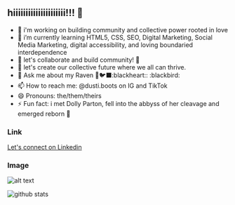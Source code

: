 ## hiiiiiiiiiiiiiiiiiiiii!!! 👋

<!-- **dustiboots/dustiboots** is a ✨ _special_ ✨ repository because its `README.md` (this file) appears on your GitHub profile.

Here are some ideas to get you started: -->

- 🔭 i'm working on building community and collective power rooted in love
- 🌱 i’m currently learning HTML5, CSS, SEO, Digital Marketing, Social Media Marketing, digital accessibility, and loving boundaried interdependence
- 👯 let's collaborate and build community! :raised_hands:
- 🤔 let's create our collective future where we all can thrive.
- 💬 Ask me about my Raven 🖤🐦‍⬛:blackheart:: :blackbird:
- 📫 How to reach me: @dusti.boots on IG and TikTok
- 😄 Pronouns: the/them/theirs
- ⚡ Fun fact: i met Dolly Parton, fell into the abbyss of her cleavage and emerged reborn :butterfly:

### Link

[Let's connect on Linkedin](https://linkedin.com/in/dustiyamaguchi)

### Image   

![alt text](https://www.markdownguide.org/assets/images/tux.png)

<img src="https://camo.githubusercontent.com/3349054ce3024e13a6d9ecefcd2caf764dfdc59519158080a4e09f3c1d63e169/68747470733a2f2f6769746875622d726561646d652d73746174732e76657263656c2e6170702f6170693f757365726e616d653d6a6c6261726e313126696e636c7564655f616c6c5f636f6d6d6974733d7472756526636f756e745f707269766174653d747275652673686f775f69636f6e733d74727565266c696e655f6865696768743d3230267469746c655f636f6c6f723d4238343932352669636f6e5f636f6c6f723d45393734323426746578745f636f6c6f723d4632463246322662675f636f6c6f723d302c3131313131312c333333333333" alt="github stats" title="dustiboots - Github Stats" data-canonical-src="https://github-readme-stats.vercel.app/api?username=dustiboots&amp;include_all_commits=true&amp;count_private=true&amp;show_icons=true&amp;line_height=20&amp;title_color=B84925&amp;icon_color=E97424&amp;text_color=F2F2F2&amp;bg_color=0,111111,333333" style="max-width: 100%;">

